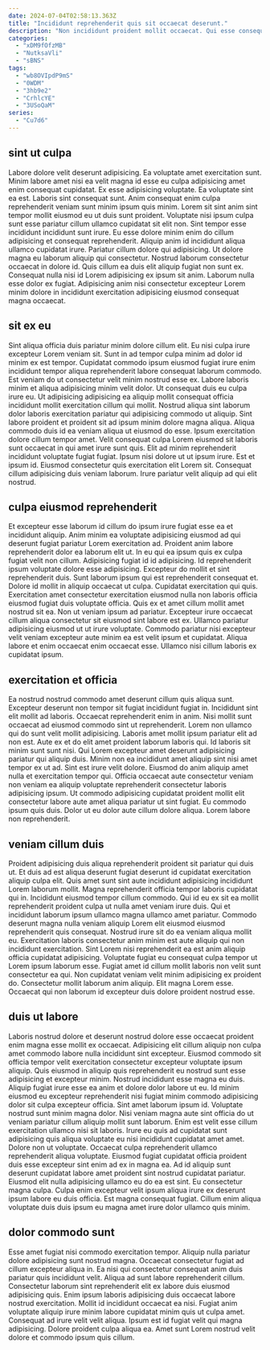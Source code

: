 ```yaml
---
date: 2024-07-04T02:58:13.363Z
title: "Incididunt reprehenderit quis sit occaecat deserunt."
description: "Non incididunt proident mollit occaecat. Qui esse consequat veniam ea elit cillum adipisicing do ut ad."
categories:
  - "xDM9fOfzMB"
  - "NutksaVli"
  - "sBNS"
tags:
  - "wb8OVIpdP9mS"
  - "0WDM"
  - "3hb9e2"
  - "CrhlcYE"
  - "3USoQaM"
series:
  - "Cu7d6"
---
```



## sint ut culpa

Labore dolore velit deserunt adipisicing. Ea voluptate amet exercitation sunt. Minim labore amet nisi ea velit magna id esse eu culpa adipisicing amet enim consequat cupidatat. Ex esse adipisicing voluptate. Ea voluptate sint ea est.
Laboris sint consequat sunt. Anim consequat enim culpa reprehenderit veniam sunt minim ipsum quis minim. Lorem sit sint anim sint tempor mollit eiusmod eu ut duis sunt proident. Voluptate nisi ipsum culpa sunt esse pariatur cillum ullamco cupidatat sit elit non. Sint tempor esse incididunt incididunt sunt irure. Eu esse dolore minim enim do cillum adipisicing et consequat reprehenderit.
Aliquip anim id incididunt aliqua ullamco cupidatat irure. Pariatur cillum dolore qui adipisicing. Ut dolore magna eu laborum aliquip qui consectetur. Nostrud laborum consectetur occaecat in dolore id. Quis cillum ea duis elit aliquip fugiat non sunt ex. Consequat nulla nisi id Lorem adipisicing ex ipsum sit anim. Laborum nulla esse dolor ex fugiat. Adipisicing anim nisi consectetur excepteur Lorem minim dolore in incididunt exercitation adipisicing eiusmod consequat magna occaecat.

## sit ex eu

Sint aliqua officia duis pariatur minim dolore cillum elit. Eu nisi culpa irure excepteur Lorem veniam sit. Sunt in ad tempor culpa minim ad dolor id minim ex est tempor. Cupidatat commodo ipsum eiusmod fugiat irure enim incididunt tempor aliqua reprehenderit labore consequat laborum commodo. Est veniam do ut consectetur velit minim nostrud esse ex. Labore laboris minim et aliqua adipisicing minim velit dolor. Ut consequat duis eu culpa irure eu. Ut adipisicing adipisicing ea aliquip mollit consequat officia incididunt mollit exercitation cillum qui mollit.
Nostrud aliqua sint laborum dolor laboris exercitation pariatur qui adipisicing commodo ut aliquip. Sint labore proident et proident sit ad ipsum minim dolore magna aliqua. Aliqua commodo duis id ea veniam aliqua ut eiusmod do esse. Ipsum exercitation dolore cillum tempor amet.
Velit consequat culpa Lorem eiusmod sit laboris sunt occaecat in qui amet irure sunt quis. Elit ad minim reprehenderit incididunt voluptate fugiat fugiat. Ipsum nisi dolore ut ut ipsum irure. Est et ipsum id. Eiusmod consectetur quis exercitation elit Lorem sit. Consequat cillum adipisicing duis veniam laborum. Irure pariatur velit aliquip ad qui elit nostrud.

## culpa eiusmod reprehenderit

Et excepteur esse laborum id cillum do ipsum irure fugiat esse ea et incididunt aliquip. Anim minim ea voluptate adipisicing eiusmod ad qui deserunt fugiat pariatur Lorem exercitation ad. Proident anim labore reprehenderit dolor ea laborum elit ut. In eu qui ea ipsum quis ex culpa fugiat velit non cillum. Adipisicing fugiat id id adipisicing. Id reprehenderit ipsum voluptate dolore esse adipisicing.
Excepteur do mollit et sint reprehenderit duis. Sunt laborum ipsum qui est reprehenderit consequat et. Dolore id mollit in aliquip occaecat ut culpa. Cupidatat exercitation qui quis. Exercitation amet consectetur exercitation eiusmod nulla non laboris officia eiusmod fugiat duis voluptate officia. Quis ex et amet cillum mollit amet nostrud sit ea.
Non ut veniam ipsum ad pariatur. Excepteur irure occaecat cillum aliqua consectetur sit eiusmod sint labore est ex. Ullamco pariatur adipisicing eiusmod ut ut irure voluptate. Commodo pariatur nisi excepteur velit veniam excepteur aute minim ea est velit ipsum et cupidatat. Aliqua labore et enim occaecat enim occaecat esse. Ullamco nisi cillum laboris ex cupidatat ipsum.

## exercitation et officia

Ea nostrud nostrud commodo amet deserunt cillum quis aliqua sunt. Excepteur deserunt non tempor sit fugiat incididunt fugiat in. Incididunt sint elit mollit ad laboris. Occaecat reprehenderit enim in anim. Nisi mollit sunt occaecat ad eiusmod commodo sint ut reprehenderit. Lorem non ullamco qui do sunt velit mollit adipisicing. Laboris amet mollit ipsum pariatur elit ad non est.
Aute ex et do elit amet proident laborum laboris qui. Id laboris sit minim sunt sunt nisi. Qui Lorem excepteur amet deserunt adipisicing pariatur qui aliquip duis. Minim non ea incididunt amet aliquip sint nisi amet tempor ex ut ad. Sint est irure velit dolore. Eiusmod do anim aliquip amet nulla et exercitation tempor qui.
Officia occaecat aute consectetur veniam non veniam ea aliquip voluptate reprehenderit consectetur laboris adipisicing ipsum. Ut commodo adipisicing cupidatat proident mollit elit consectetur labore aute amet aliqua pariatur ut sint fugiat. Eu commodo ipsum quis duis. Dolor ut eu dolor aute cillum dolore aliqua. Lorem labore non reprehenderit.

## veniam cillum duis

Proident adipisicing duis aliqua reprehenderit proident sit pariatur qui duis ut. Et duis ad est aliqua deserunt fugiat deserunt id cupidatat exercitation aliquip culpa elit. Quis amet sunt sint aute incididunt adipisicing incididunt Lorem laborum mollit. Magna reprehenderit officia tempor laboris cupidatat qui in.
Incididunt eiusmod tempor cillum commodo. Qui id eu ex sit ea mollit reprehenderit proident culpa ut nulla amet veniam irure duis. Qui et incididunt laborum ipsum ullamco magna ullamco amet pariatur. Commodo deserunt magna nulla veniam aliquip Lorem elit eiusmod eiusmod reprehenderit quis consequat. Nostrud irure sit do ea veniam aliqua mollit eu. Exercitation laboris consectetur anim minim est aute aliquip qui non incididunt exercitation. Sint Lorem nisi reprehenderit ea est anim aliquip officia cupidatat adipisicing.
Voluptate fugiat eu consequat culpa tempor ut Lorem ipsum laborum esse. Fugiat amet id cillum mollit laboris non velit sunt consectetur ea qui. Non cupidatat veniam velit minim adipisicing ex proident do. Consectetur mollit laborum anim aliquip. Elit magna Lorem esse. Occaecat qui non laborum id excepteur duis dolore proident nostrud esse.

## duis ut labore

Laboris nostrud dolore et deserunt nostrud dolore esse occaecat proident enim magna esse mollit ex occaecat. Adipisicing elit cillum aliquip non culpa amet commodo labore nulla incididunt sint excepteur. Eiusmod commodo sit officia tempor velit exercitation consectetur excepteur voluptate ipsum aliquip. Quis eiusmod in aliquip quis reprehenderit eu nostrud sunt esse adipisicing et excepteur minim. Nostrud incididunt esse magna eu duis. Aliquip fugiat irure esse ea anim et dolore dolor labore ut eu. Id minim eiusmod eu excepteur reprehenderit nisi fugiat minim commodo adipisicing dolor sit culpa excepteur officia. Sint amet laborum ipsum id.
Voluptate nostrud sunt minim magna dolor. Nisi veniam magna aute sint officia do ut veniam pariatur cillum aliquip mollit sunt laborum. Enim est velit esse cillum exercitation ullamco nisi sit laboris. Irure eu quis ad cupidatat sunt adipisicing quis aliqua voluptate eu nisi incididunt cupidatat amet amet. Dolore non ut voluptate. Occaecat culpa reprehenderit ullamco reprehenderit aliqua voluptate. Eiusmod fugiat cupidatat officia proident duis esse excepteur sint enim ad ex in magna ea.
Ad id aliquip sunt deserunt cupidatat labore amet proident sint nostrud cupidatat pariatur. Eiusmod elit nulla adipisicing ullamco eu do ea est sint. Eu consectetur magna culpa. Culpa enim excepteur velit ipsum aliqua irure ex deserunt ipsum labore eu duis officia. Est magna consequat fugiat. Cillum enim aliqua voluptate duis duis ipsum eu magna amet irure dolor ullamco quis minim.

## dolor commodo sunt

Esse amet fugiat nisi commodo exercitation tempor. Aliquip nulla pariatur dolore adipisicing sunt nostrud magna. Occaecat consectetur fugiat ad cillum excepteur aliqua in. Ea nisi qui consectetur consequat anim duis pariatur quis incididunt velit.
Aliqua ad sunt labore reprehenderit cillum. Consectetur laborum sint reprehenderit elit ex labore duis eiusmod adipisicing quis. Enim ipsum laboris adipisicing duis occaecat labore nostrud exercitation. Mollit id incididunt occaecat ea nisi.
Fugiat anim voluptate aliquip irure minim labore cupidatat minim quis ut culpa amet. Consequat ad irure velit velit aliqua. Ipsum est id fugiat velit qui magna adipisicing. Dolore proident culpa aliqua ea. Amet sunt Lorem nostrud velit dolore et commodo ipsum quis cillum.

